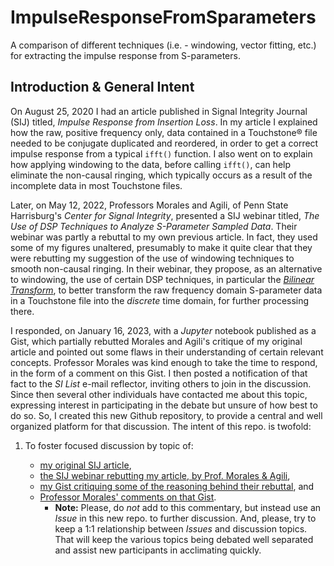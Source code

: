 # ImpulseResponseFromSparameters

A comparison of different techniques (i.e. - windowing, vector fitting, etc.) for extracting the impulse response from S-parameters.

## Introduction & General Intent

On August 25, 2020 I had an article published in Signal Integrity Journal (SIJ) titled, _Impulse Response from Insertion Loss_.
In my article I explained how the raw, positive frequency only, data contained in a Touchstone® file needed to be conjugate duplicated and reordered, in order to get a correct impulse response from a typical `ifft()` function.
I also went on to explain how applying windowing to the data, before calling `ifft()`, can help eliminate the non-causal ringing, which typically occurs as a result of the incomplete data in most Touchstone files.

Later, on May 12, 2022, Professors Morales and Agili, of Penn State Harrisburg's _Center for Signal Integrity_, presented a SIJ webinar titled, _The Use of DSP Techniques to Analyze S-Parameter Sampled Data_.
Their webinar was partly a rebuttal to my own previous article.
In fact, they used some of my figures unaltered, presumably to make it quite clear that they were rebutting my suggestion of the use of windowing techniques to smooth non-causal ringing.
In their webinar, they propose, as an alternative to windowing, the use of certain DSP techniques, in particular the [_Bilinear Transform_](https://en.wikipedia.org/wiki/Bilinear_transform), to better transform the raw frequency domain S-parameter data in a Touchstone file into the _discrete_ time domain, for further processing there.

I responded, on January 16, 2023, with a _Jupyter_ notebook published as a Gist, which partially rebutted Morales and Agili's critique of my original article and pointed out some flaws in their understanding of certain relevant concepts.
Professor Morales was kind enough to take the time to respond, in the form of a comment on this Gist.
I then posted a notification of that fact to the _SI List_ e-mail reflector, inviting others to join in the discussion.
Since then several other individuals have contacted me about this topic, expressing interest in participating in the debate but unsure of how best to do so.
So, I created this new Github repository, to provide a central and well organized platform for that discussion.
The intent of this repo. is twofold:

1. To foster focused discussion by topic of:

	- [my original SIJ article](https://www.signalintegrityjournal.com/articles/1847-impulse-response-from-insertion-loss),
	- [the SIJ webinar rebutting my article, by Prof. Morales & Agili](https://www.signalintegrityjournal.com/ext/resources/Media-Kit-2022/DrAldoMorales_The-Use-of-DSP-Techniques-to-Analyze-S-Parameter-Sampled-Data_2022.pdf),
	- [my Gist critiquing some of the reasoning behind their rebuttal](https://gist.github.com/capn-freako/782135b2914662c6c1fc40b9256f251f), and
	- [Professor Morales' comments on that Gist](https://gist.github.com/capn-freako/782135b2914662c6c1fc40b9256f251f?permalink_comment_id=5178891#gistcomment-5178891).
		- **Note:** Please, do _not_ add to this commentary, but instead use an _Issue_ in this new repo. to further discussion.
		And, please, try to keep a 1:1 relationship between _Issues_ and discussion topics.
		That will keep the various topics being debated well separated and assist new participants in acclimating quickly.
